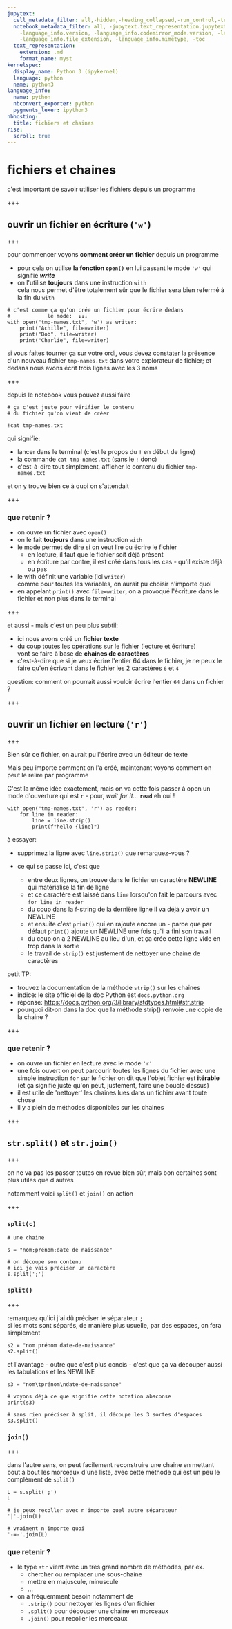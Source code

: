 ```yaml
---
jupytext:
  cell_metadata_filter: all,-hidden,-heading_collapsed,-run_control,-trusted
  notebook_metadata_filter: all, -jupytext.text_representation.jupytext_version, -jupytext.text_representation.format_version,
    -language_info.version, -language_info.codemirror_mode.version, -language_info.codemirror_mode,
    -language_info.file_extension, -language_info.mimetype, -toc
  text_representation:
    extension: .md
    format_name: myst
kernelspec:
  display_name: Python 3 (ipykernel)
  language: python
  name: python3
language_info:
  name: python
  nbconvert_exporter: python
  pygments_lexer: ipython3
nbhosting:
  title: fichiers et chaines
rise:
  scroll: true
---
```


# fichiers et chaines

c'est important de savoir utiliser les fichiers depuis un programme

+++

## ouvrir un fichier en écriture (`'w'`)

+++

pour commencer voyons **comment créer un fichier** depuis un programme  
* pour cela on utilise **la fonction `open()`** en lui passant le mode `'w'` qui signifie ***write***
* on l'utilise **toujours** dans une instruction `with`  
  cela nous permet d'être totalement sûr que le fichier sera bien refermé à la fin du `with`

```{code-cell} ipython3
# c'est comme ça qu'on crée un fichier pour écrire dedans
#            le mode:  ↓↓↓
with open("tmp-names.txt", 'w') as writer:
    print("Achille", file=writer)
    print("Bob", file=writer)
    print("Charlie", file=writer)
```

si vous faites tourner ça sur votre ordi, vous devez constater la présence d'un nouveau fichier `tmp-names.txt` dans votre explorateur de fichier; et dedans nous avons écrit trois lignes avec les 3 noms

+++

depuis le notebook vous pouvez aussi faire

```{code-cell} ipython3
# ça c'est juste pour vérifier le contenu
# du fichier qu'on vient de créer

!cat tmp-names.txt
```

qui signifie:
* lancer dans le terminal (c'est le propos du `!` en début de ligne)
* la commande `cat tmp-names.txt` (sans le `!` donc)
* c'est-à-dire tout simplement, afficher le contenu du fichier `tmp-names.txt`

et on y trouve bien ce à quoi on s'attendait

+++

### que retenir ?

* on ouvre un fichier avec `open()`
* on le fait **toujours** dans une instruction `with`
* le mode permet de dire si on veut lire ou écrire le fichier
  * en lecture, il faut que le fichier soit déjà présent
  * en écriture par contre, il est créé dans tous les cas - qu'il existe déjà ou pas
* le with définit une variable (ici `writer`)  
  comme pour toutes les variables, on aurait pu choisir n'importe quoi
* en appelant `print()` avec `file=writer`, on a provoqué l'écriture dans le fichier et non plus dans le terminal

+++

et aussi - mais c'est un peu plus subtil:

* ici nous avons créé un **fichier texte**
* du coup toutes les opérations sur le fichier (lecture et écriture)  
  vont se faire à base de **chaines de caractères**
* c'est-à-dire que si je veux écrire l'entier 64 dans le fichier,
  je ne peux le faire qu'en écrivant dans le fichier les 2 caractères `6` et `4`

question: comment on pourrait aussi vouloir écrire l'entier `64` dans un fichier ?

+++

## ouvrir un fichier en lecture (`'r'`)

+++

Bien sûr ce fichier, on aurait pu l'écrire avec un éditeur de texte

Mais peu importe comment on l'a créé, maintenant voyons comment on peut le relire par programme

C'est la même idée exactement, mais on va cette fois passer à open un mode d'ouverture qui est `r` - pour, *wait for it...* **`read`** eh oui !

```{code-cell} ipython3
with open("tmp-names.txt", 'r') as reader:
    for line in reader:
        line = line.strip()
        print(f"hello {line}")
```

à essayer:

* supprimez la ligne avec `line.strip()`
  que remarquez-vous ?  
  
* ce qui se passe ici, c'est que
  * entre deux lignes, on trouve dans le fichier un caractère **NEWLINE** qui matérialise la fin de ligne
  * et ce caractère est laissé dans `line` lorsqu'on fait le parcours avec `for line in reader`
  * du coup dans la f-string de la dernière ligne il va déjà y avoir un NEWLINE
  * et ensuite c'est `print()` qui en rajoute encore un - parce que par défaut `print()` ajoute un NEWLINE une fois qu'il a fini son travail
  * du coup on a 2 NEWLINE au lieu d'un, et ça crée cette ligne vide en trop dans la sortie
  * le travail de `strip()` est justement de nettoyer une chaine de caractères
  
petit TP:

* trouvez la documentation de la méthode `strip()` sur les chaines
* indice: le site officiel de la doc Python est `docs.python.org`
* réponse: https://docs.python.org/3/library/stdtypes.html#str.strip
* pourquoi dit-on dans la doc que la méthode strip() renvoie une copie de la chaine ?

+++

### que retenir ?

* on ouvre un fichier en lecture avec le mode `'r'`
* une fois ouvert on peut parcourir toutes les lignes du fichier avec une simple instruction `for` sur le fichier
  on dit que l'objet fichier est **itérable** (et ça signifie juste qu'on peut, justement, faire une boucle dessus)
* il est utile de 'nettoyer' les chaines lues dans un fichier avant toute chose
* il y a plein de méthodes disponibles sur les chaines

+++

## `str.split()` et `str.join()`

+++

on ne va pas les passer toutes en revue bien sûr, mais bon certaines sont plus utiles que d'autres

notamment voici `split()` et `join()` en action

+++

### `split(c)`

```{code-cell} ipython3
# une chaine 

s = "nom;prénom;date de naissance"
```

```{code-cell} ipython3
# on découpe son contenu
# ici je vais préciser un caractère
s.split(';')
```

### `split()`

+++

remarquez qu'ici j'ai dû préciser le séparateur `;`  
si les mots sont séparés, de manière plus usuelle, par des espaces, on fera simplement

```{code-cell} ipython3
s2 = "nom prénom date-de-naissance"
s2.split()
```

et l'avantage - outre que c'est plus concis - c'est que ça va découper aussi les tabulations et les NEWLINE

```{code-cell} ipython3
s3 = "nom\tprénom\ndate-de-naissance"

# voyons déjà ce que signifie cette notation absconse
print(s3)
```

```{code-cell} ipython3
# sans rien préciser à split, il découpe les 3 sortes d'espaces
s3.split()
```

### `join()`

+++

dans l'autre sens, on peut facilement reconstruire une chaine en mettant bout à bout les morceaux d'une liste, avec cette méthode qui est un peu le complèment de `split()`

```{code-cell} ipython3
L = s.split(';')
L
```

```{code-cell} ipython3
# je peux recoller avec n'importe quel autre séparateur
'|'.join(L)
```

```{code-cell} ipython3
# vraiment n'importe quoi
'-=-'.join(L)
```

### que retenir ?

* le type `str` vient avec un très grand nombre de méthodes, par ex.  
  * chercher ou remplacer une sous-chaine
  * mettre en majuscule, minuscule
  * ...
* on a fréquemment besoin notamment de 
  * `.strip()` pour nettoyer les lignes d'un fichier
  * `.split()` pour découper une chaine en morceaux
  * `.join()` pour recoller les morceaux
